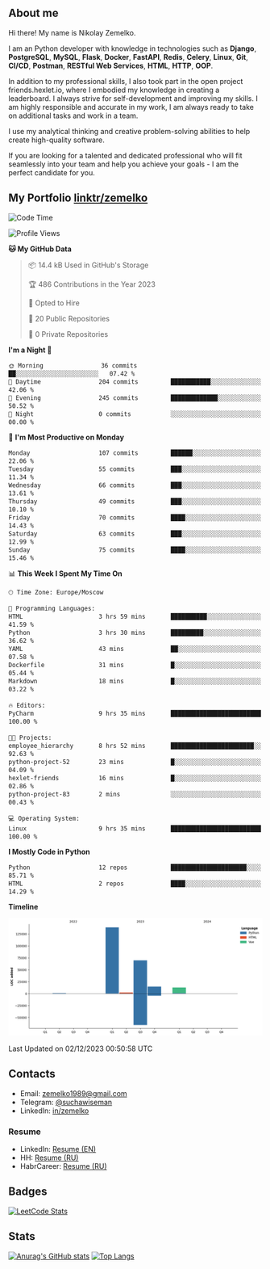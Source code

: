 ## About me
Hi there! My name is Nikolay Zemelko. 

I am an Python developer with knowledge in technologies such as **Django**, **PostgreSQL**, **MySQL**, **Flask**, **Docker**, **FastAPI**, **Redis**, **Celery**, **Linux**, **Git**, **CI/CD**, **Postman**, **RESTful Web Services**, **HTML**, **HTTP**, **OOP**.

In addition to my professional skills, I also took part in the open project friends.hexlet.io, where I embodied my knowledge in creating a leaderboard.
I always strive for self-development and improving my skills. I am highly responsible and accurate in my work, I am always ready to take on additional tasks and work in a team.

I use my analytical thinking and creative problem-solving abilities to help create high-quality software.

If you are looking for a talented and dedicated professional who will fit seamlessly into your team and help you achieve your goals - I am the perfect candidate for you.

## My Portfolio [linktr/zemelko](https://linktr.ee/zemelko)


<!--START_SECTION:waka-->
![Code Time](http://img.shields.io/badge/Code%20Time-21%20hrs%2038%20mins-blue)

![Profile Views](http://img.shields.io/badge/Profile%20Views-76-blue)

**🐱 My GitHub Data** 

> 📦 14.4 kB Used in GitHub's Storage 
 > 
> 🏆 486 Contributions in the Year 2023
 > 
> 💼 Opted to Hire
 > 
> 📜 20 Public Repositories 
 > 
> 🔑 0 Private Repositories 
 > 
**I'm a Night 🦉** 

```text
🌞 Morning                36 commits          ██░░░░░░░░░░░░░░░░░░░░░░░   07.42 % 
🌆 Daytime                204 commits         ███████████░░░░░░░░░░░░░░   42.06 % 
🌃 Evening                245 commits         █████████████░░░░░░░░░░░░   50.52 % 
🌙 Night                  0 commits           ░░░░░░░░░░░░░░░░░░░░░░░░░   00.00 % 
```
📅 **I'm Most Productive on Monday** 

```text
Monday                   107 commits         ██████░░░░░░░░░░░░░░░░░░░   22.06 % 
Tuesday                  55 commits          ███░░░░░░░░░░░░░░░░░░░░░░   11.34 % 
Wednesday                66 commits          ███░░░░░░░░░░░░░░░░░░░░░░   13.61 % 
Thursday                 49 commits          ███░░░░░░░░░░░░░░░░░░░░░░   10.10 % 
Friday                   70 commits          ████░░░░░░░░░░░░░░░░░░░░░   14.43 % 
Saturday                 63 commits          ███░░░░░░░░░░░░░░░░░░░░░░   12.99 % 
Sunday                   75 commits          ████░░░░░░░░░░░░░░░░░░░░░   15.46 % 
```


📊 **This Week I Spent My Time On** 

```text
🕑︎ Time Zone: Europe/Moscow

💬 Programming Languages: 
HTML                     3 hrs 59 mins       ██████████░░░░░░░░░░░░░░░   41.59 % 
Python                   3 hrs 30 mins       █████████░░░░░░░░░░░░░░░░   36.62 % 
YAML                     43 mins             ██░░░░░░░░░░░░░░░░░░░░░░░   07.58 % 
Dockerfile               31 mins             █░░░░░░░░░░░░░░░░░░░░░░░░   05.44 % 
Markdown                 18 mins             █░░░░░░░░░░░░░░░░░░░░░░░░   03.22 % 

🔥 Editors: 
PyCharm                  9 hrs 35 mins       █████████████████████████   100.00 % 

🐱‍💻 Projects: 
employee_hierarchy       8 hrs 52 mins       ███████████████████████░░   92.63 % 
python-project-52        23 mins             █░░░░░░░░░░░░░░░░░░░░░░░░   04.09 % 
hexlet-friends           16 mins             █░░░░░░░░░░░░░░░░░░░░░░░░   02.86 % 
python-project-83        2 mins              ░░░░░░░░░░░░░░░░░░░░░░░░░   00.43 % 

💻 Operating System: 
Linux                    9 hrs 35 mins       █████████████████████████   100.00 % 
```

**I Mostly Code in Python** 

```text
Python                   12 repos            █████████████████████░░░░   85.71 % 
HTML                     2 repos             ████░░░░░░░░░░░░░░░░░░░░░   14.29 % 
```



**Timeline**

![Lines of Code chart](https://raw.githubusercontent.com/zemelko/zemelko/main/assets/bar_graph.png)


 Last Updated on 02/12/2023 00:50:58 UTC
<!--END_SECTION:waka-->

## Contacts

* Email: [zemelko1989@gmail.com](mailto:zemelko1989@gmail.com)
* Telegram: [@suchawiseman](https://t.me/suchawiseman)
* LinkedIn: [in/zemelko](https://www.linkedin.com/in/zemelko)

### Resume

* LinkedIn: [Resume (EN)](https://www.linkedin.com/in/zemelko)
* HH: [Resume (RU)](https://hh.ru/resume/4a4435a9ff09e87f6c0039ed1f4e475572454c)
* HabrCareer: [Resume (RU)](https://career.habr.com/zemelko1)

## Badges

[![LeetCode Stats](https://leetcode.card.workers.dev/zemelko?font=source_code_pro&extension=null)](https://leetcode.com/zemelko/)

## Stats
[![Anurag's GitHub stats](https://github-readme-stats.vercel.app/api?username=zemelko)](https://github.com/zemelko/github-readme-stats)
[![Top Langs](https://github-readme-stats.vercel.app/api/top-langs/?username=zemelko&layout=compact&langs_count=10)](https://github.com/zemelko/github-readme-stats)
